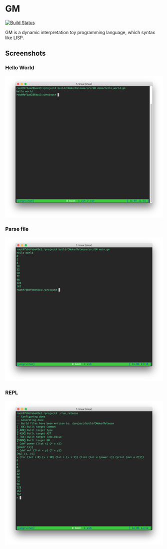 # GM

[![Build Status](https://travis-ci.org/yangruihan/GM.svg?branch=master)](https://travis-ci.org/yangruihan/GM)

GM is a dynamic interpretation toy programming language, which syntax like LISP.

## Screenshots

### Hello World

![hello world](./imgs/hello_world.png)

### Parse file

![parse file](./imgs/parse_file.png)

### REPL

![repl](./imgs/custom_function.png)
